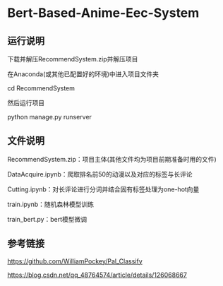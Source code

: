 # Bert-Based-Anime-Eec-System

## 运行说明
下载并解压RecommendSystem.zip并解压项目

在Anaconda(或其他已配置好的环境)中进入项目文件夹

cd RecommendSystem

然后运行项目

python manage.py runserver

## 文件说明
RecommendSystem.zip：项目主体(其他文件均为项目前期准备时用的文件)

DataAcquire.ipynb：爬取排名前50的动漫以及对应的标签与长评论

Cutting.ipynb：对长评论进行分词并结合固有标签处理为one-hot向量

train.ipynb：随机森林模型训练

train_bert.py：bert模型微调


## 参考链接
https://github.com/WilliamPockey/Pal_Classify

https://blog.csdn.net/qq_48764574/article/details/126068667
